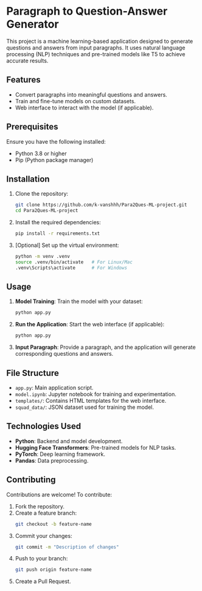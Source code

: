
# Paragraph to Question-Answer Generator

This project is a machine learning-based application designed to generate questions and answers from input paragraphs. It uses natural language processing (NLP) techniques and pre-trained models like T5 to achieve accurate results.

## Features
- Convert paragraphs into meaningful questions and answers.
- Train and fine-tune models on custom datasets.
- Web interface to interact with the model (if applicable).

## Prerequisites
Ensure you have the following installed:
- Python 3.8 or higher
- Pip (Python package manager)

## Installation
1. Clone the repository:
   ```bash
   git clone https://github.com/k-vanshhh/Para2Ques-ML-project.git
   cd Para2Ques-ML-project
   ```
2. Install the required dependencies:
   ```bash
   pip install -r requirements.txt
   ```

3. [Optional] Set up the virtual environment:
   ```bash
   python -m venv .venv
   source .venv/bin/activate   # For Linux/Mac
   .venv\Scripts\activate      # For Windows
   ```

## Usage
1. **Model Training**:
   Train the model with your dataset:
   ```bash
   python app.py
   ```
2. **Run the Application**:
   Start the web interface (if applicable):
   ```bash
   python app.py
   ```
3. **Input Paragraph**:
   Provide a paragraph, and the application will generate corresponding questions and answers.

## File Structure
- `app.py`: Main application script.
- `model.ipynb`: Jupyter notebook for training and experimentation.
- `templates/`: Contains HTML templates for the web interface.
- `squad_data/`: JSON dataset used for training the model.

## Technologies Used
- **Python**: Backend and model development.
- **Hugging Face Transformers**: Pre-trained models for NLP tasks.
- **PyTorch**: Deep learning framework.
- **Pandas**: Data preprocessing.

## Contributing
Contributions are welcome! To contribute:
1. Fork the repository.
2. Create a feature branch:
   ```bash
   git checkout -b feature-name
   ```
3. Commit your changes:
   ```bash
   git commit -m "Description of changes"
   ```
4. Push to your branch:
   ```bash
   git push origin feature-name
   ```
5. Create a Pull Request.
